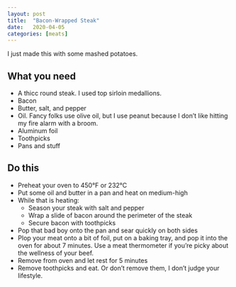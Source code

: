 ```yaml
---
layout: post
title:  "Bacon-Wrapped Steak"
date:   2020-04-05
categories: [meats]
---
```

I just made this with some mashed potatoes.

## What you need
* A thicc round steak. I used top sirloin medallions.
* Bacon
* Butter, salt, and pepper
* Oil. Fancy folks use olive oil, but I use peanut because I don’t like hitting my fire alarm with a broom.
* Aluminum foil
* Toothpicks
* Pans and stuff

## Do this
* Preheat your oven to 450°F or 232°C
* Put some oil and butter in a pan and heat on medium-high
* While that is heating:
	* Season your steak with salt and pepper
	* Wrap a slide of bacon around the perimeter of the steak
	* Secure bacon with toothpicks
* Pop that bad boy onto the pan and sear quickly on both sides
* Plop your meat onto a bit of foil, put on a baking tray, and pop it into the oven for about 7 minutes. Use a meat thermometer if you’re picky about the wellness of your beef.
* Remove from oven and let rest for 5 minutes
* Remove toothpicks and eat. Or don’t remove them, I don’t judge your lifestyle.